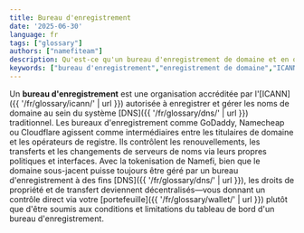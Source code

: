 ```yaml
---
title: Bureau d'enregistrement
date: '2025-06-30'
language: fr
tags: ["glossary"]
authors: ["namefiteam"]
description: Qu'est-ce qu'un bureau d'enregistrement de domaine et en quoi diffère-t-il de la gestion de domaine on-chain ?
keywords: ["bureau d'enregistrement","enregistrement de domaine","ICANN","contrôle centralisé","gestion de domaine"]
---
```


Un **bureau d'enregistrement** est une organisation accréditée par l'[ICANN]({{ '/fr/glossary/icann/' | url }}) autorisée à enregistrer et gérer les noms de domaine au sein du système [DNS]({{ '/fr/glossary/dns/' | url }}) traditionnel. Les bureaux d'enregistrement comme GoDaddy, Namecheap ou Cloudflare agissent comme intermédiaires entre les titulaires de domaine et les opérateurs de registre. Ils contrôlent les renouvellements, les transferts et les changements de serveurs de noms via leurs propres politiques et interfaces. Avec la tokenisation de Namefi, bien que le domaine sous-jacent puisse toujours être géré par un bureau d'enregistrement à des fins [DNS]({{ '/fr/glossary/dns/' | url }}), les droits de propriété et de transfert deviennent décentralisés—vous donnant un contrôle direct via votre [portefeuille]({{ '/fr/glossary/wallet/' | url }}) plutôt que d'être soumis aux conditions et limitations du tableau de bord d'un bureau d'enregistrement.